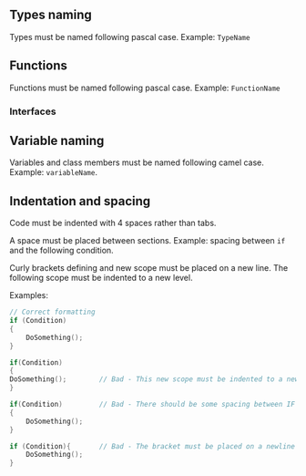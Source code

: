 ## Types naming
Types must be named following pascal case. Example: `TypeName`

## Functions
Functions must be named following pascal case. Example: `FunctionName`

### Interfaces

## Variable naming
Variables and class members must be named following camel case. Example: `variableName`.

## Indentation and spacing
Code must be indented with 4 spaces rather than tabs.

A space must be placed between sections. Example: spacing between `if` and the following condition.

Curly brackets defining and new scope must be placed on a new line. The following scope must be indented to a new level.

Examples:

```cpp
// Correct formatting
if (Condition)
{
    DoSomething();
}
```

```cpp
if(Condition)         
{       
DoSomething();        // Bad - This new scope must be indented to a new level
}
```

```cpp
if(Condition)         // Bad - There should be some spacing between IF and the bracket
{       
    DoSomething();
}
```

```cpp
if (Condition){       // Bad - The bracket must be placed on a newline
    DoSomething();
}
```
